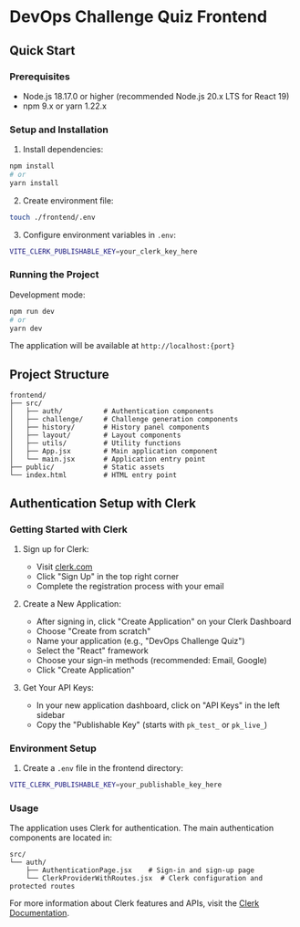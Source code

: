 # DevOps Challenge Quiz Frontend

## Quick Start

### Prerequisites
- Node.js 18.17.0 or higher (recommended Node.js 20.x LTS for React 19)
- npm 9.x or yarn 1.22.x

### Setup and Installation

1. Install dependencies:
```bash
npm install
# or
yarn install
```

2. Create environment file:
```bash
touch ./frontend/.env
```

3. Configure environment variables in `.env`:
```bash
VITE_CLERK_PUBLISHABLE_KEY=your_clerk_key_here
```

### Running the Project

Development mode:
```bash
npm run dev
# or
yarn dev
```
The application will be available at `http://localhost:{port}`

## Project Structure
```
frontend/
├── src/
│   ├── auth/          # Authentication components
│   ├── challenge/     # Challenge generation components
│   ├── history/       # History panel components
│   ├── layout/        # Layout components
│   ├── utils/         # Utility functions
│   ├── App.jsx        # Main application component
│   └── main.jsx       # Application entry point
├── public/            # Static assets
└── index.html         # HTML entry point
```

## Authentication Setup with Clerk

### Getting Started with Clerk

1. Sign up for Clerk:
   - Visit [clerk.com](https://clerk.com)
   - Click "Sign Up" in the top right corner
   - Complete the registration process with your email

2. Create a New Application:
   - After signing in, click "Create Application" on your Clerk Dashboard
   - Choose "Create from scratch"
   - Name your application (e.g., "DevOps Challenge Quiz")
   - Select the "React" framework
   - Choose your sign-in methods (recommended: Email, Google)
   - Click "Create Application"

3. Get Your API Keys:
   - In your new application dashboard, click on "API Keys" in the left sidebar
   - Copy the "Publishable Key" (starts with `pk_test_` or `pk_live_`)

### Environment Setup

1. Create a `.env` file in the frontend directory:
```bash
VITE_CLERK_PUBLISHABLE_KEY=your_publishable_key_here
```

### Usage

The application uses Clerk for authentication. The main authentication components are located in:
```
src/
└── auth/
    ├── AuthenticationPage.jsx    # Sign-in and sign-up page
    └── ClerkProviderWithRoutes.jsx  # Clerk configuration and protected routes
```

For more information about Clerk features and APIs, visit the [Clerk Documentation](https://clerk.com/docs).
